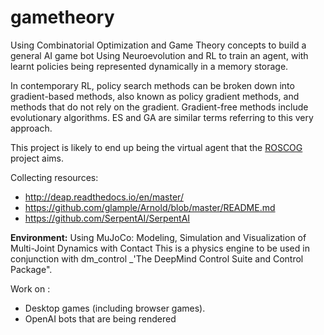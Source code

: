 # gametheory
Using Combinatorial Optimization and Game Theory concepts to build a general AI game bot
Using Neuroevolution and RL to train an agent, with learnt policies being represented dynamically in a memory storage.

In contemporary RL, policy search methods can be broken down into gradient-based methods, also known as policy gradient methods, and methods that do not rely on the gradient. Gradient-free methods include evolutionary algorithms. ES and GA are similar terms referring to this very approach. 

This project is likely to end up being the virtual agent that the [ROSCOG](https://github.com/blackvitriol/ROSCOG) project aims.

Collecting resources:
- http://deap.readthedocs.io/en/master/
- https://github.com/glample/Arnold/blob/master/README.md
- https://github.com/SerpentAI/SerpentAI

**Environment:**
Using MuJoCo: Modeling, Simulation and Visualization of Multi-Joint Dynamics with Contact
This is a physics engine to be used in conjunction with dm_control _'The DeepMind Control Suite and Control Package".

Work on :
- Desktop games (including browser games).
- OpenAI bots that are being rendered
